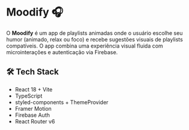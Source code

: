# Moodify 🎧

O **Moodify** é um app de playlists animadas onde o usuário escolhe seu humor (animado, relax ou foco) e recebe sugestões visuais de playlists compatíveis. O app combina uma experiência visual fluida com microinterações e autenticação via Firebase.

## 🛠️ Tech Stack

- React 18 + Vite
- TypeScript
- styled-components + ThemeProvider
- Framer Motion
- Firebase Auth
- React Router v6
